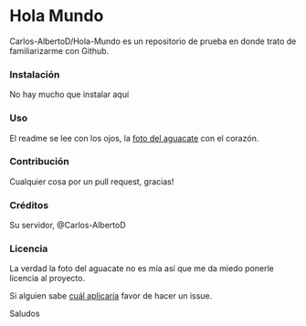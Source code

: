 # Hola Mundo
Carlos-AlbertoD/Hola-Mundo es un repositorio de prueba en donde trato de familiarizarme con Github.



### Instalación
 No hay mucho que instalar aquí

### Uso
El readme se lee con los ojos, la [foto del aguacate](Hola-Mundo/avocado.jpg) con el corazón.

### Contribución
Cualquier cosa por un pull request, gracias!

### Créditos
Su servidor, @Carlos-AlbertoD

### Licencia
La verdad la foto del aguacate no es mía así que me da miedo ponerle licencia al proyecto. 

Si alguien sabe [cuál aplicaría](https://choosealicense.com/licenses/) favor de hacer un issue.



Saludos
